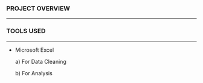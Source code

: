 ### PROJECT OVERVIEW
---
### TOOLS USED
---
- Microsoft Excel

  a) For Data Cleaning
  
  b) For Analysis
